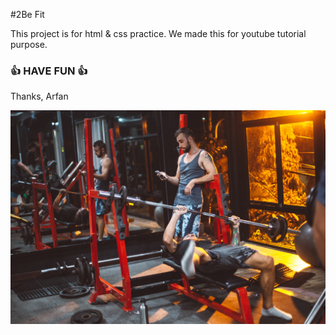 #2Be Fit

This project is for html &amp; css practice. We made this for youtube tutorial purpose.

### 👍 HAVE FUN 👍
Thanks, Arfan

![Watch Now](./img/Design.jpg)
